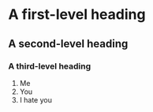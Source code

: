 # A first-level heading
## A second-level heading
### A third-level heading
1. Me
2. You
3. I hate you
